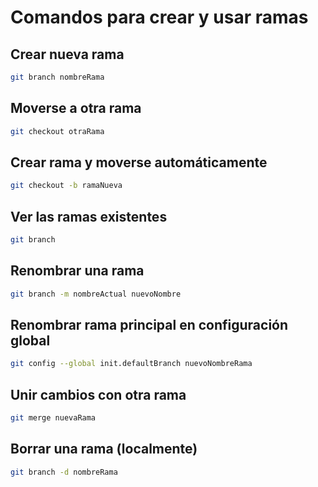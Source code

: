 # Comandos para crear y usar ramas

## Crear nueva rama

```bash
git branch nombreRama
```

## Moverse a otra rama

```bash
git checkout otraRama
```

## Crear rama y moverse automáticamente

```bash
git checkout -b ramaNueva
```

## Ver las ramas existentes

```bash
git branch
```

## Renombrar una rama

```bash
git branch -m nombreActual nuevoNombre
```

## Renombrar rama principal en configuración global

```bash
git config --global init.defaultBranch nuevoNombreRama
```

## Unir cambios con otra rama

```bash
git merge nuevaRama
```

## Borrar una rama (localmente)

```bash
git branch -d nombreRama
```